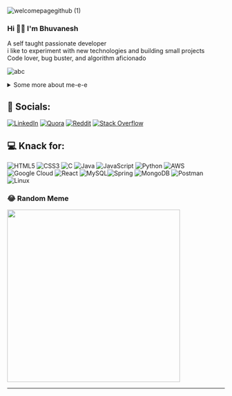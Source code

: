 ![welcomepagegithub (1)](https://github.com/Blade2Cruzor/Blade2Cruzor/assets/113835673/5fc24a6f-bde3-49fc-891d-701ac3c781a3)<br/>
### Hi 🙋‍♂️ I'm Bhuvanesh 
A self taught passionate developer<br>i like to experiment with new technologies and building small projects<br>Code lover, bug buster, and algorithm aficionado

<!--
**Blade2Cruzor/Blade2Cruzor** is a ✨ _special_ ✨ repository because its `README.md` (this file) appears on your GitHub profile.

Here are some ideas to get you started:

- 🔭 I’m currently working on ...
- 🌱 I’m currently learning ...
- 👯 I’m looking to collaborate on ...
- 🤔 I’m looking for help with ...
- 💬 Ask me about ...
- 📫 How to reach me: ...
- 😄 Pronouns: ...
- ⚡ Fun fact: ...
-->
<p align="left"> <img src="https://komarev.com/ghpvc/?username=abc&label=Profile%20views&color=0e75b6&style=flat" alt="abc" /> </p>
<details>
  <summary>Some more about me-e-e</summary>
  <br>
 
  - Here my **DISCORD** invite link **[JOIN HERE!](https://discord.com/invite/HSbVguFs)**
  - I do have some interest in movies and anime do bing me in [![Reddit](https://img.shields.io/badge/Reddit-%23FF4500.svg?logo=Reddit&logoColor=white)](https://www.reddit.com/user/bladecruzor/)


 <p>📊 GitHub Stats:</p>
 
![](https://github-readme-stats.vercel.app/api?username=Blade2Cruzor&theme=gotham&hide_border=false&include_all_commits=true&count_private=false)<br/>
![](https://github-readme-streak-stats.herokuapp.com/?user=Blade2Cruzor&theme=gotham&hide_border=false)<br/>
![](https://github-readme-stats.vercel.app/api/top-langs/?username=Blade2Cruzor&theme=gotham&hide_border=false&include_all_commits=true&count_private=false&layout=compact)
  <br><br>
</details>

## 👥 Socials:
[![LinkedIn](https://img.shields.io/badge/LinkedIn-%230077B5.svg?logo=linkedin&logoColor=white)](https://linkedin.com/in/https://www.linkedin.com/in/bhuvanesh2002/) [![Quora](https://img.shields.io/badge/Quora-%23B92B27.svg?logo=Quora&logoColor=white)](https://quora.com/profile/https://www.quora.com/profile/Bhuvanesh-A-24) [![Reddit](https://img.shields.io/badge/Reddit-%23FF4500.svg?logo=Reddit&logoColor=white)](https://reddit.com/user/https://www.reddit.com/u/bladecruZORO/s/1hsKfUm6TS) [![Stack Overflow](https://img.shields.io/badge/-Stackoverflow-FE7A16?logo=stack-overflow&logoColor=white)](https://stackoverflow.com/users/https://stackoverflow.com/users/25100585/bhuvanesh-a) 

## 💻 Knack for:
![HTML5](https://img.shields.io/badge/html5-%23E34F26.svg?style=for-the-badge&logo=html5&logoColor=white) ![CSS3](https://img.shields.io/badge/css3-%231572B6.svg?style=for-the-badge&logo=css3&logoColor=white) ![C](https://img.shields.io/badge/c-%2300599C.svg?style=for-the-badge&logo=c&logoColor=white) ![Java](https://img.shields.io/badge/java-%23ED8B00.svg?style=for-the-badge&logo=openjdk&logoColor=white) ![JavaScript](https://img.shields.io/badge/javascript-%23323330.svg?style=for-the-badge&logo=javascript&logoColor=%23F7DF1E) ![Python](https://img.shields.io/badge/python-3670A0?style=for-the-badge&logo=python&logoColor=ffdd54) ![AWS](https://img.shields.io/badge/AWS-%23FF9900.svg?style=for-the-badge&logo=amazon-aws&logoColor=white) ![Google Cloud](https://img.shields.io/badge/GoogleCloud-%234285F4.svg?style=for-the-badge&logo=google-cloud&logoColor=white) ![React](https://img.shields.io/badge/react-%2320232a.svg?style=for-the-badge&logo=react&logoColor=%2361DAFB) ![MySQL](https://img.shields.io/badge/mysql-4479A1.svg?style=for-the-badge&logo=mysql&logoColor=white)![Spring](https://img.shields.io/badge/Spring-6DB33F?style=for-the-badge&logo=spring&logoColor=white) ![MongoDB](https://img.shields.io/badge/MongoDB-47A248?style=for-the-badge&logo=mongodb&logoColor=white) ![Postman](https://img.shields.io/badge/Postman-FF6C37?style=for-the-badge&logo=postman&logoColor=white) ![Linux](https://img.shields.io/badge/Linux-FCC624?style=for-the-badge&logo=linux&logoColor=black)




### 😂 Random Meme
<!--<img src='https://meme-gallery-ten.vercel.app/api/v1/random-meme' style="height: 400px;"/>-->
<img src = 'https://preview.redd.it/2wpfufhz8p751.jpg?width=640&crop=smart&auto=webp&s=dab7d5eba791f3a884b0c0614630c99e38c46c4d' style="height : 400px;"/>

---
